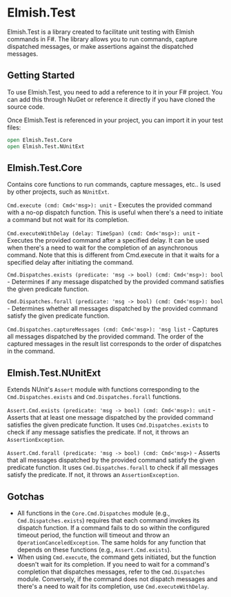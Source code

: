 # Elmish.Test
Elmish.Test is a library created to facilitate unit testing with Elmish commands in F#. The library allows you to run commands, capture dispatched messages, or make assertions against the dispatched messages. 

## Getting Started

To use Elmish.Test, you need to add a reference to it in your F# project. You can add this through NuGet or reference it directly if you have cloned the source code.

Once Elmish.Test is referenced in your project, you can import it in your test files:

```fsharp
open Elmish.Test.Core
open Elmish.Test.NUnitExt
```

## Elmish.Test.Core
Contains core functions to run commands, capture messages, etc.. Is used by other projects, such as `NUnitExt`.

`Cmd.execute (cmd: Cmd<'msg>): unit` - Executes the provided command with a no-op dispatch function. This is useful when there's a need to initiate a command but not wait for its completion.

`Cmd.executeWithDelay (delay: TimeSpan) (cmd: Cmd<'msg>): unit` - Executes the provided command after a specified delay. It can be used when there's a need to wait for the completion of an asynchronous command. Note that this is different from Cmd.execute in that it waits for a specified delay after initiating the command.

`Cmd.Dispatches.exists (predicate: 'msg -> bool) (cmd: Cmd<'msg>): bool` - Determines if any message dispatched by the provided command satisfies the given predicate function.

`Cmd.Dispatches.forall (predicate: 'msg -> bool) (cmd: Cmd<'msg>): bool` - Determines whether all messages dispatched by the provided command satisfy the given predicate function.

`Cmd.Dispatches.captureMessages (cmd: Cmd<'msg>): 'msg list` - Captures all messages dispatched by the provided command. The order of the captured messages in the result list corresponds to the order of dispatches in the command.

## Elmish.Test.NUnitExt
Extends NUnit's `Assert` module with functions corresponding to the `Cmd.Dispatches.exists` and `Cmd.Dispatches.forall` functions. 

`Assert.Cmd.exists (predicate: 'msg -> bool) (cmd: Cmd<'msg>): unit` - Asserts that at least one message dispatched by the provided command satisfies the given predicate function. It uses `Cmd.Dispatches.exists` to check if any message satisfies the predicate. If not, it throws an `AssertionException`.

`Assert.Cmd.forall (predicate: 'msg -> bool) (cmd: Cmd<'msg>)` - Asserts that all messages dispatched by the provided command satisfy the given predicate function. It uses `Cmd.Dispatches.forall` to check if all messages satisfy the predicate. If not, it throws an `AssertionException`.

## Gotchas
- All functions in the `Core.Cmd.Dispatches` module (e.g., `Cmd.Dispatches.exists`) requires that each command invokes its dispatch function. If a command fails to do so within the configured timeout period, the function will timeout and throw an `OperationCanceledException`. The same holds for any function that depends on these functions (e.g., `Assert.Cmd.exists`).
- When using `Cmd.execute`, the command gets initiated, but the function doesn't wait for its completion. If you need to wait for a command's completion that dispatches messages, refer to the `Cmd.Dispatches` module. Conversely, if the command does not dispatch messages and there's a need to wait for its completion, use `Cmd.executeWithDelay`.
